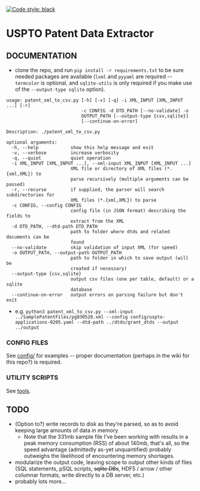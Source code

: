 [![Code style: black](https://img.shields.io/badge/code%20style-black-000000.svg)](https://github.com/psf/black)

# USPTO Patent Data Extractor

## DOCUMENTATION

* clone the repo, and run `pip install -r requirements.txt` to be sure needed packages are available (`lxml` and `pyyaml` are required -- `termcolor` is optional, and `sqlite-utils` is only required if you make use of the `--output-type sqlite` option).

```
usage: patent_xml_to_csv.py [-h] [-v] [-q] -i XML_INPUT [XML_INPUT ...] [-r]
                            -c CONFIG -d DTD_PATH [--no-validate] -o
                            OUTPUT_PATH [--output-type {csv,sqlite}]
                            [--continue-on-error]

Description: ./patent_xml_to_csv.py

optional arguments:
  -h, --help            show this help message and exit
  -v, --verbose         increase verbosity
  -q, --quiet           quiet operation
  -i XML_INPUT [XML_INPUT ...], --xml-input XML_INPUT [XML_INPUT ...]
                        XML file or directory of XML files (*.{xml,XML}) to
                        parse recursively (multiple arguments can be passed)
  -r, --recurse         if supplied, the parser will search subdirectories for
                        XML files (*.{xml,XML}) to parse
  -c CONFIG, --config CONFIG
                        config file (in JSON format) describing the fields to
                        extract from the XML
  -d DTD_PATH, --dtd-path DTD_PATH
                        path to folder where dtds and related documents can be
                        found
  --no-validate         skip validation of input XML (for speed)
  -o OUTPUT_PATH, --output-path OUTPUT_PATH
                        path to folder in which to save output (will be
                        created if necessary)
  --output-type {csv,sqlite}
                        output csv files (one per table, default) or a sqlite
                        database
  --continue-on-error   output errors on parsing failure but don't exit

```

* e.g. `python3 patent_xml_to_csv.py --xml-input ../SamplePatentFiles/pg030520.xml --config config/uspto-applications-0205.yaml --dtd-path ../dtds/grant_dtds --output ../output`



### CONFIG FILES
See [config/](config/) for examples -- proper documentation (perhaps in the wiki for this repo?) is required.


### UTILITY SCRIPTS
See [tools](tools/).


## TODO
* (Option to?) write records to disk as they're parsed, so as to avoid keeping large amounts of data in memory
	- Note that the 331mb sample file I've been working with results in a peak memory consumption (RSS) of about 140mb, that's all, so the speed advantage (admittedly as-yet unquantified) probably outweighs the likelihood of encountering memory shortages.
* modularize the output code, leaving scope to output other kinds of files (SQL statements, pSQL scripts, ~~sqlite DBs~~, HDF5 / arrow / other columnar formats, write directly to a DB server, etc.)
* probably lots more...

